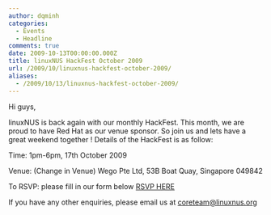 ```yaml
---
author: dqminh
categories:
  - Events
  - Headline
comments: true
date: 2009-10-13T00:00:00.000Z
title: linuxNUS HackFest October 2009
url: /2009/10/linuxnus-hackfest-october-2009/
aliases:
  - /2009/10/13/linuxnus-hackfest-october-2009/
---
```


Hi guys,

linuxNUS is back again with our monthly HackFest. This month, we are proud to have Red Hat as our venue sponsor. So join us and lets have a great weekend together ! Details of the HackFest is as follow:

Time: 1pm-6pm, 17th October 2009

Venue: (Change in Venue) Wego Pte Ltd, 53B Boat Quay, Singapore 049842

To RSVP: please fill in our form below <a href="https://spreadsheets.google.com/a/linuxnus.org/viewform?formkey=dEVnWHVOU1I3anhYcWp0akpmNVNHamc6MA">RSVP HERE</a>

If you have any other enquiries, please email us at coreteam@linuxnus.org
